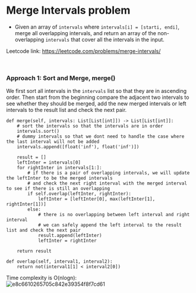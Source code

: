 # Merge Intervals problem
* Given an array of `intervals` where `intervals[i] = [starti, endi]`, merge all overlapping intervals, and return an array of the non-overlapping `intervals` that cover all the intervals in the input.

Leetcode link: https://leetcode.com/problems/merge-intervals/

<br />

### Approach 1: Sort and Merge, merge()
We first sort all intervals in the `intervals` list so that they are in ascending order. Then start from the beginning compare the adjacent two intervals to see whether they should be merged, add the new merged intervals or left intervals to the result list and check the next pair.

```python3
def merge(self, intervals: List[List[int]]) -> List[List[int]]:
    # sort the intervals so that the intervals are in order
    intervals.sort()
    # dummy intervals so that we dont need to handle the case where the last interval will not be added
    intervals.append([float('inf'), float('inf')])

    result = []
    leftInter = intervals[0]
    for rightInter in intervals[1:]:
        # if there is a pair of overlapping intervals, we will update the leftInter to be the merged intervals
        # and check the next right interval with the merged interval to see if there is still an overlapping
        if self.overlap(leftInter, rightInter):
            leftInter = [leftInter[0], max(leftInter[1], rightInter[1])]
        else:
            # there is no overlapping between left interval and right interval
            # we can safely append the left interval to the result list and check the next pair
            result.append(leftInter)
            leftInter = rightInter

    return result

def overlap(self, interval1, interval2):
    return not(interval1[1] < interval2[0])
```

Time complexity is O(nlogn):\
![e8c6610265705c842e39354f8f7cd61](https://user-images.githubusercontent.com/25105806/127718009-772dcf43-eb13-42bc-a412-141fa7745909.png)


